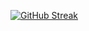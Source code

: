[![GitHub Streak](http://github-readme-streak-stats.herokuapp.com?user=mazy06000&date_format=j%2Fn%5B%2FY%5D)](https://git.io/streak-stats)
